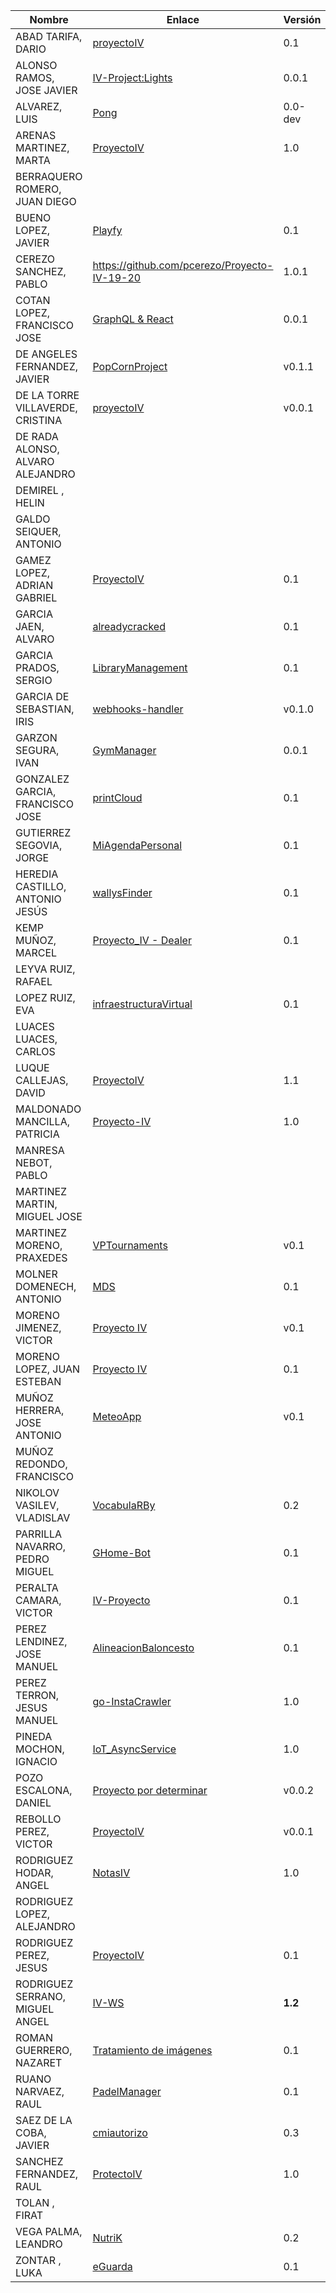 | Nombre | Enlace | Versión |
|--------|--------|---------|
|ABAD TARIFA, DARIO | [proyectoIV](https://github.com/daraahh/proyectoIV) | 0.1 |
|ALONSO RAMOS, JOSE JAVIER | [IV-Project:Lights](https://github.com/JJavier98/IV-Project) | 0.0.1 |
|ALVAREZ, LUIS | [Pong](https://github.com/lag2k/pong) | 0.0-dev |
|ARENAS MARTINEZ, MARTA | [ProyectoIV](https://github.com/MartaArM/proyectoIV1920) | 1.0 |
|BERRAQUERO ROMERO, JUAN DIEGO | | |
|BUENO LOPEZ, JAVIER | [Playfy](https://github.com/JaviBL8/Playfy) | 0.1 |
|CEREZO SANCHEZ, PABLO | https://github.com/pcerezo/Proyecto-IV-19-20 | 1.0.1 |
|COTAN LOPEZ, FRANCISCO JOSE | [GraphQL & React](https://github.com/iscoct/proyectoInfraestructuraVirtual) | 0.0.1 |
|DE ANGELES FERNANDEZ, JAVIER | [PopCornProject](https://github.com/jdafer98/PopcornProject) | v0.1.1 |
|DE LA TORRE VILLAVERDE, CRISTINA |[proyectoIV](https://github.com/cvillaverde24/proyectoIV) | v0.0.1 |
|DE RADA ALONSO, ALVARO ALEJANDRO | | |
|DEMIREL , HELIN | | |
|GALDO SEIQUER, ANTONIO | | |
|GAMEZ LOPEZ, ADRIAN GABRIEL | [ProyectoIV](https://github.com/Gadri8/ProyectoIV) | 0.1 |
|GARCIA JAEN, ALVARO | [alreadycracked](https://github.com/AlvaroGarciaJaen/alreadycracked) | 0.1 |
|GARCIA PRADOS, SERGIO | [LibraryManagement](https://github.com/sergiogp98/LibraryManagement) | 0.1 |
|GARCIA DE SEBASTIAN, IRIS | [webhooks-handler](https://github.com/iris-garcia/webhooks-handler) | v0.1.0 |
|GARZON SEGURA, IVAN | [GymManager](https://github.com/i4vk/GymManager.git) | 0.0.1 |
|GONZALEZ GARCIA, FRANCISCO JOSE | [printCloud](https://github.com/Neo-Stark/Proyecto-IV-19-20) | 0.1 |
|GUTIERREZ SEGOVIA, JORGE | [MiAgendaPersonal](https://github.com/Saytes/Proyecto-IV) | 0.1 |
|HEREDIA CASTILLO, ANTONIO JESÚS| [wallysFinder](https://github.com/antoni-heredia/WallysFinder) | 0.1 |
|KEMP MUÑOZ, MARCEL | [Proyecto_IV - Dealer](https://github.com/MarcelKemp/Proyecto_IV) | 0.1 |
|LEYVA RUIZ, RAFAEL | | |
|LOPEZ RUIZ, EVA | [infraestructuraVirtual](https://github.com/Lopuiz/infraestructuraVirtual) | 0.1 |
|LUACES LUACES, CARLOS | | |
|LUQUE CALLEJAS, DAVID |[ProyectoIV](https://github.com/davidluque1/ProyectoIV)| 1.1 |
|MALDONADO MANCILLA, PATRICIA |[Proyecto-IV](https://github.com/patriciamaldonado/Proyecto-IV) | 1.0 |
|MANRESA NEBOT, PABLO | | |
|MARTINEZ MARTIN, MIGUEL JOSE | | |
|MARTINEZ MORENO, PRAXEDES | [VPTournaments](https://github.com/pramartinez/IV_project) | v0.1 |
|MOLNER DOMENECH, ANTONIO | [MDS](https://github.com/antoniomdk/model-deployment-service) | 0.1 |
|MORENO JIMENEZ, VICTOR | [Proyecto IV](https://github.com/VictorMorenoJimenez/IV) | v0.1 |
|MORENO LOPEZ, JUAN ESTEBAN |[Proyecto IV](https://github.com/juaneml/IV_1920_Proyecto) |0.1 |
|MUÑOZ HERRERA, JOSE ANTONIO | [MeteoApp](https://github.com/JoseAntonioMHerrera/MeteoApp) | v0.1 |
|MUÑOZ REDONDO, FRANCISCO | | |
|NIKOLOV VASILEV, VLADISLAV | [VocabulaRBy](https://github.com/Vol0kin/VocabulaRBy) | 0.2 |
|PARRILLA NAVARRO, PEDRO MIGUEL |[GHome-Bot](https://github.com/SupeerP/GHome-Bot) |0.1 |
|PERALTA CAMARA, VICTOR | [IV-Proyecto](https://github.com/victorperalta93/IV-Proyecto) | 0.1 |
|PEREZ LENDINEZ, JOSE MANUEL | [AlineacionBaloncesto](https://github.com/jmplz14/AlineacionBaloncesto) | 0.1 |
|PEREZ TERRON, JESUS MANUEL | [go-InstaCrawler](https://github.com/Jesus-Sheriff/go-InstaCrawler) | 1.0 |
|PINEDA MOCHON, IGNACIO | [IoT_AsyncService](https://github.com/nachop97m/IoT_AsyncService) | 1.0 |
|POZO ESCALONA, DANIEL | [Proyecto por determinar](https://github.com/danipozo/proyecto-IV) | v0.0.2 |
|REBOLLO PEREZ, VICTOR | [ProyectoIV](https://github.com/Rebits/ProyectoIV) | v0.0.1 |
|RODRIGUEZ HODAR, ANGEL | [NotasIV](https://github.com/angelhodar/NotasIV-WebService) | 1.0 |
|RODRIGUEZ LOPEZ, ALEJANDRO | | |
|RODRIGUEZ PEREZ, JESUS | [ProyectoIV](https://github.com/jesusrpII/Proyecto-IV)| 0.1 |
|RODRIGUEZ SERRANO, MIGUEL ANGEL | [IV-WS](https://github.com/miguelangelrdguez/IV-WS) | **1.2** |
|ROMAN GUERRERO, NAZARET | [Tratamiento de imágenes](https://github.com/nazaretrogue/Microservicio-multimedia) | 0.1 |
|RUANO NARVAEZ, RAUL | [PadelManager](https://github.com/ruanete/PadelManager) | 0.1 |
|SAEZ DE LA COBA, JAVIER | [cmiautorizo](https://github.com/jscoba/cmiautorizo) | 0.3 |
|SANCHEZ FERNANDEZ, RAUL | [ProtectoIV](https://github.com/raulsf6/Proyecto-IV.git) | 1.0 |
|TOLAN , FIRAT | | |
|VEGA PALMA, LEANDRO | [NutriK](https://github.com/LeandroVP/NutriK)| 0.2 |
|ZONTAR , LUKA | [eGuarda](https://github.com/lzontar/eGuarda) | 0.1 |

